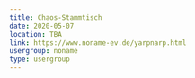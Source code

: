 ```yaml
---
title: Chaos-Stammtisch
date: 2020-05-07
location: TBA
link: https://www.noname-ev.de/yarpnarp.html
usergroup: noname
type: usergroup
---
```

